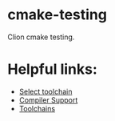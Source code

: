 # cmake-testing
Clion cmake testing.

# Helpful links:
* [Select toolchain](https://stackoverflow.com/questions/51639767/how-to-switch-toolchains-in-clion-2018-2)
* [Compiler Support](https://en.cppreference.com/w/cpp/compiler_support)
* [Toolchains](https://www.jetbrains.com/help/clion/how-to-create-toolchain-in-clion.html#compdb-toolchain)

